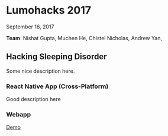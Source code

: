 # Lumohacks 2017

September 16, 2017

**Team**: Nishat Gupta, Muchen He, Chistel Nicholas, Andrew Yan, 

## Hacking Sleeping Disorder

Some nice description here.

### React Native App (Cross-Platform)

Good description here

### Webapp

[Demo](https://glacial-stream-85429.herokuapp.com)